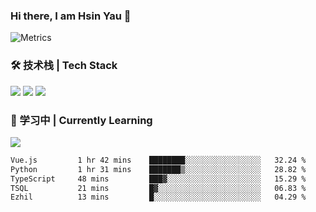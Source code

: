 ### Hi there, I am Hsin Yau 👋 
![Metrics](https://metrics.lecoq.io/hsinyau?template=classic&base.header=0&base.activity=0&base.community=0&base.repositories=0&base.metadata=0&activity=1&rss=1&base=header%2C%20activity%2C%20community%2C%20repositories%2C%20metadata&base.indepth=false&base.hireable=false&base.skip=false&activity=false&activity.limit=5&activity.load=300&activity.days=14&activity.visibility=all&activity.timestamps=false&activity.filter=all&rss=false&rss.source=https%3A%2F%2Fhsinyau.cc%2Frss.xml&rss.limit=4&config.timezone=Asia%2FShanghai)

### 🛠 技术栈 | Tech Stack
![](https://skillicons.dev/icons?i=html,css,js,ts,sass,jquery,bootstrap,vue&theme=light) 
![](https://skillicons.dev/icons?i=vite,nuxtjs,webpack,tailwindcss,windicss,nodejs,express,markdown&theme=light)
![](https://skillicons.dev/icons?i=mysql,mongodb,git,pug,vscode,idea,ps,figma&theme=light)

### 📖 学习中 | Currently Learning

![](https://skillicons.dev/icons?i=react,nextjs,svelte,nestjs,nginx,docker,rollupjs&theme=light)

<!--START_SECTION:waka-->

```txt
Vue.js         1 hr 42 mins    ████████░░░░░░░░░░░░░░░░░   32.24 %
Python         1 hr 31 mins    ███████▒░░░░░░░░░░░░░░░░░   28.82 %
TypeScript     48 mins         ███▓░░░░░░░░░░░░░░░░░░░░░   15.29 %
TSQL           21 mins         █▓░░░░░░░░░░░░░░░░░░░░░░░   06.83 %
Ezhil          13 mins         █░░░░░░░░░░░░░░░░░░░░░░░░   04.29 %
```

<!--END_SECTION:waka-->
